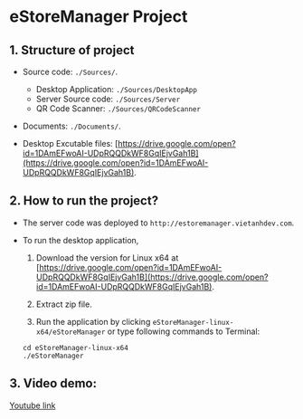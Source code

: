 # eStoreManager Project


## 1. Structure of project

- Source code: `./Sources/`.
	+ Desktop Application: `./Sources/DesktopApp`
	+ Server Source code: `./Sources/Server`
	+ QR Code Scanner: `./Sources/QRCodeScanner`

- Documents: `./Documents/`.

- Desktop Excutable files: [https://drive.google.com/open?id=1DAmEFwoAI-UDpRQQDkWF8GqIEjvGah1B](https://drive.google.com/open?id=1DAmEFwoAI-UDpRQQDkWF8GqIEjvGah1B).

## 2. How to run the project?

- The server code was deployed to `http://estoremanager.vietanhdev.com`.

- To run the desktop application, 

	1. Download the version for Linux x64 at [https://drive.google.com/open?id=1DAmEFwoAI-UDpRQQDkWF8GqIEjvGah1B](https://drive.google.com/open?id=1DAmEFwoAI-UDpRQQDkWF8GqIEjvGah1B).

	2. Extract zip file.
	3. Run the application by clicking `eStoreManager-linux-x64/eStoreManager` or type following commands to Terminal:
	
	```
	cd eStoreManager-linux-x64
	./eStoreManager
	```

## 3. Video demo: 
[Youtube link](https://youtu.be/hzLnz1LNFPo)